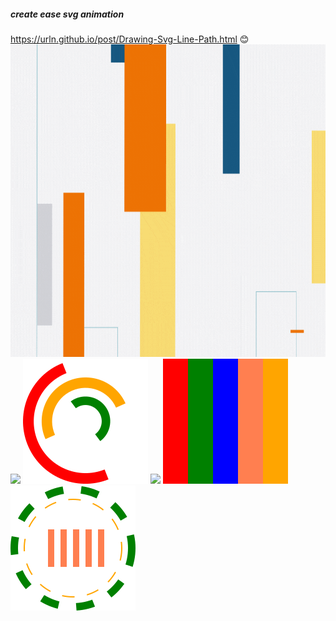 ##### create ease svg animation
https://urln.github.io/post/Drawing-Svg-Line-Path.html
😊
<picture>
<img src="animated.gif" style="width:100%;height:500px;">
</picture>
<picture>
<img src="infinite-spinner1.svg">
</picture>
<picture>
<img src="loader.svg">
</picture>
<picture>
<img src="ripples.svg">
</picture>
<picture>
<img src="infinite-spinner.svg">
</picture>
<picture>
<img src="ripples-1.svg">
</picture>
